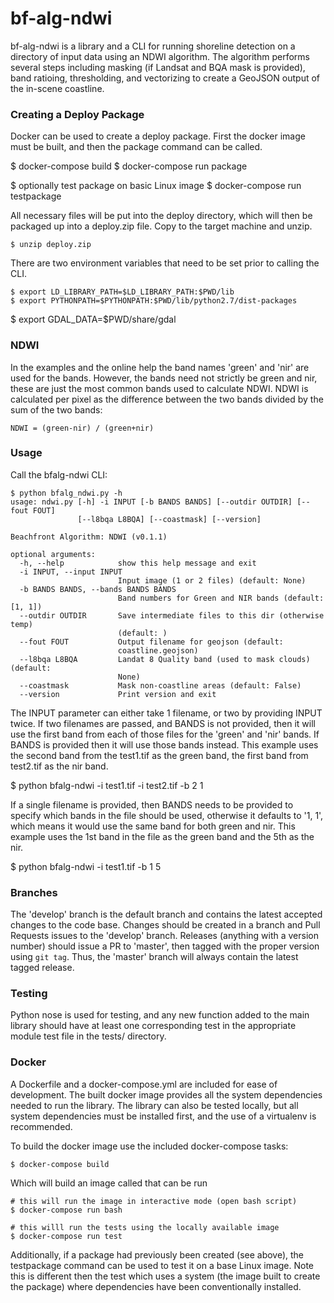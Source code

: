 # bf-alg-ndwi

bf-alg-ndwi is a library and a CLI for running shoreline detection on a directory of input data using an NDWI algorithm. The algorithm performs several steps including masking (if Landsat and BQA mask is provided), band ratioing, thresholding, and vectorizing to create a GeoJSON output of the in-scene coastline.

### Creating a Deploy Package

Docker can be used to create a deploy package.  First the docker image must be built, and then the package command can be called. 

  $ docker-compose build
  $ docker-compose run package

  $ optionally test package on basic Linux image
  $ docker-compose run testpackage

All necessary files will be put into the deploy directory, which will then be packaged up into a deploy.zip file. Copy to the target machine and unzip.

	$ unzip deploy.zip

There are two environment variables that need to be set prior to calling the CLI.

	$ export LD_LIBRARY_PATH=$LD_LIBRARY_PATH:$PWD/lib
	$ export PYTHONPATH=$PYTHONPATH:$PWD/lib/python2.7/dist-packages
  $ export GDAL_DATA=$PWD/share/gdal


### NDWI

In the examples and the online help the band names 'green' and 'nir' are used for the bands. However, the bands need not strictly be green and nir, these are just the most common bands used to calculate NDWI.  NDWI is calculated per pixel as the difference between the two bands divided by the sum of the two bands:

```
NDWI = (green-nir) / (green+nir)
```


### Usage

Call the bfalg-ndwi CLI:

```
$ python bfalg_ndwi.py -h
usage: ndwi.py [-h] -i INPUT [-b BANDS BANDS] [--outdir OUTDIR] [--fout FOUT]
               [--l8bqa L8BQA] [--coastmask] [--version]

Beachfront Algorithm: NDWI (v0.1.1)

optional arguments:
  -h, --help            show this help message and exit
  -i INPUT, --input INPUT
                        Input image (1 or 2 files) (default: None)
  -b BANDS BANDS, --bands BANDS BANDS
                        Band numbers for Green and NIR bands (default: [1, 1])
  --outdir OUTDIR       Save intermediate files to this dir (otherwise temp)
                        (default: )
  --fout FOUT           Output filename for geojson (default:
                        coastline.geojson)
  --l8bqa L8BQA         Landat 8 Quality band (used to mask clouds) (default:
                        None)
  --coastmask           Mask non-coastline areas (default: False)
  --version             Print version and exit
```

The INPUT parameter can either take 1 filename, or two by providing INPUT twice.  If two filenames are passed, and BANDS is not provided, then it will use the first band from each of those files for the 'green' and 'nir' bands. If BANDS is provided then it will use those bands instead.  This example uses the second band from the test1.tif as the green band, the first band from test2.tif as the nir band.

  $ python bfalg-ndwi -i test1.tif -i test2.tif -b 2 1

If a single filename is provided, then BANDS needs to be provided to specify which bands in the file should be used, otherwise it defaults to '1, 1', which means it would use the same band for both green and nir. This example uses the 1st band in the file as the green band and the 5th as the nir.

  $ python bfalg-ndwi -i test1.tif -b 1 5


### Branches
The 'develop' branch is the default branch and contains the latest accepted changes to the code base. Changes should be created in a branch and Pull Requests issues to the 'develop' branch. Releases (anything with a version number) should issue a PR to 'master', then tagged with the proper version using `git tag`. Thus, the 'master' branch will always contain the latest tagged release.

### Testing
Python nose is used for testing, and any new function added to the main library should have at least one corresponding test in the appropriate module test file in the tests/ directory.

### Docker
A Dockerfile and a docker-compose.yml are included for ease of development. The built docker image provides all the system dependencies needed to run the library. The library can also be tested locally, but all system dependencies must be installed first, and the use of a virtualenv is recommended.

To build the docker image use the included docker-compose tasks:

    $ docker-compose build

Which will build an image called that can be run

    # this will run the image in interactive mode (open bash script)
    $ docker-compose run bash

    # this willl run the tests using the locally available image
    $ docker-compose run test

Additionally, if a package had previously been created (see above), the testpackage command can be used to test it on a base Linux image. Note this is different then the test which uses a system (the image built to create the package) where dependencies have been conventionally installed.
